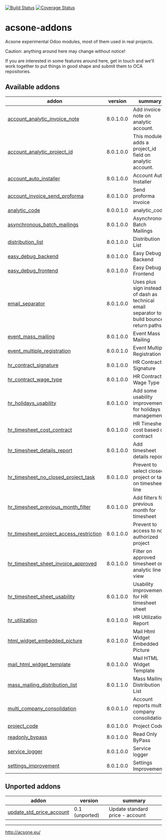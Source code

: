 [![Build Status](https://travis-ci.org/acsone/acsone-addons.svg?branch=master)](https://travis-ci.org/acsone/acsone-addons)
[![Coverage Status](https://coveralls.io/repos/acsone/acsone-addons/badge.png?branch=master)](https://coveralls.io/r/acsone/acsone-addons?branch=master)

acsone-addons
=============

Acsone experimental Odoo modules, most of them
used in real projects.

Caution: anything around here may change without notice!

If you are interested in some features around here,
get in touch and we'll work together to put things
in good shape and submit them to OCA repositories.

[//]: # (addons)
Available addons
----------------
addon | version | summary
--- | --- | ---
[account_analytic_invoice_note](account_analytic_invoice_note/) | 8.0.1.0.0 | Add invoice note on analytic account.
[account_analytic_project_id](account_analytic_project_id/) | 8.0.1.0.0 | This module adds a project_id field on analytic account.
[account_auto_installer](account_auto_installer/) | 8.0.1.0.0 | Account Auto Installer
[account_invoice_send_proforma](account_invoice_send_proforma/) | 8.0.1.0.0 | Send proforma invoice
[analytic_code](analytic_code/) | 8.0.0.1.0 | analytic_code
[asynchronous_batch_mailings](asynchronous_batch_mailings/) | 8.0.1.0.0 | Asynchronous Batch Mailings
[distribution_list](distribution_list/) | 8.0.1.0.0 | Distribution List
[easy_debug_backend](easy_debug_backend/) | 8.0.1.0.0 | Easy Debug Backend
[easy_debug_frontend](easy_debug_frontend/) | 8.0.1.0.0 | Easy Debug Frontend
[email_separator](email_separator/) | 8.0.1.0.0 | Uses plus sign instead of dash as technical email separator to build bounce return paths
[event_mass_mailing](event_mass_mailing/) | 8.0.1.0.0 | Event Mass Mailing
[event_multiple_registration](event_multiple_registration/) | 8.0.0.1.0 | Event Multiple Registration
[hr_contract_signature](hr_contract_signature/) | 8.0.1.0.0 | HR Contract Signature
[hr_contract_wage_type](hr_contract_wage_type/) | 8.0.1.0.0 | HR Contract Wage Type
[hr_holidays_usability](hr_holidays_usability/) | 8.0.1.0.0 | Add some usability improvements for holidays management
[hr_timesheet_cost_contract](hr_timesheet_cost_contract/) | 8.0.1.0.0 | HR Timesheet cost based on contract
[hr_timesheet_details_report](hr_timesheet_details_report/) | 8.0.1.0.0 | Add timesheet details report
[hr_timesheet_no_closed_project_task](hr_timesheet_no_closed_project_task/) | 8.0.1.0.0 | Prevent to select closed project or task on timesheet line
[hr_timesheet_previous_month_filter](hr_timesheet_previous_month_filter/) | 8.0.1.0.0 | Add filters for previous month for timesheet
[hr_timesheet_project_access_restriction](hr_timesheet_project_access_restriction/) | 8.0.1.0.0 | Prevent to access to not authorized project
[hr_timesheet_sheet_invoice_approved](hr_timesheet_sheet_invoice_approved/) | 8.0.1.0.0 | Filter on approved timesheet on analytic line view
[hr_timesheet_sheet_usability](hr_timesheet_sheet_usability/) | 8.0.1.0.0 | Usability improvements for HR timesheet sheet
[hr_utilization](hr_utilization/) | 8.0.1.0.0 | HR Utilization Report
[html_widget_embedded_picture](html_widget_embedded_picture/) | 8.0.1.0.0 | Mail Html Widget Embedded Picture
[mail_html_widget_template](mail_html_widget_template/) | 8.0.1.0.0 | Mail HTML Widget Template
[mass_mailing_distribution_list](mass_mailing_distribution_list/) | 8.0.1.1.0 | Mass Mailing Distribution List
[multi_company_consolidation](multi_company_consolidation/) | 8.0.0.1.0 | Account reports multi company consolidation
[project_code](project_code/) | 8.0.1.0.0 | Project Code
[readonly_bypass](readonly_bypass/) | 8.0.1.0.0 | Read Only ByPass
[service_logger](service_logger/) | 8.0.1.0.0 | Service logger
[settings_improvement](settings_improvement/) | 8.0.1.0.0 | Settings Improvement

Unported addons
---------------
addon | version | summary
--- | --- | ---
[update_std_price_account](__unported__/update_std_price_account/) | 0.1 (unported) | Update standard price - account

[//]: # (end addons)

---

http://acsone.eu/
